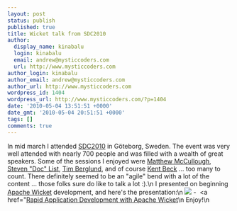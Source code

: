 ```yaml
---
layout: post
status: publish
published: true
title: Wicket talk from SDC2010
author:
  display_name: kinabalu
  login: kinabalu
  email: andrew@mysticcoders.com
  url: http://www.mysticcoders.com
author_login: kinabalu
author_email: andrew@mysticcoders.com
author_url: http://www.mysticcoders.com
wordpress_id: 1404
wordpress_url: http://www.mysticcoders.com/?p=1404
date: '2010-05-04 13:51:51 +0000'
date_gmt: '2010-05-04 20:51:51 +0000'
tags: []
comments: true
---
```

In mid march I attended <a href="http://scandevconf.se" target="_blank">SDC2010</a> in G&ouml;teborg, Sweden.  The event was very well attended with nearly 700 people and was filled with a wealth of great speakers.  Some of the sessions I enjoyed were <a href="http://ambientideas.com/" target="_blank">Matthew McCullough</a>, <a href="http://www.stevenlist.com/" target="_blank">Steven "Doc" List</a>, <a href="http://www.augusttechgroup.com/" target="_blank">Tim Berglund</a>, and of course <a href="http://en.wikipedia.org/wiki/Kent_Beck" target="_blank">Kent Beck</a> ... too many to count.  There definitely seemed to be an "agile" bend with a lot of the content ... those folks sure do like to talk a lot :).\n
I presented on beginning <a href="http://wicket.apache.org" target="_blank">Apache Wicket</a> development, and here's the presentation:\n
<a href="http://www.mysticcoders.com/wp-content/uploads/2010/05/Rapid-Application-Development-with-Apache-Wicket.pdf"><img src="http://www.mysticcoders.com/wp-includes/images/crystal/document.png" border="0" /></a>&nbsp;-&nbsp; <a href="<a href="http://www.mysticcoders.com/wp-content/uploads/2010/05/Rapid-Application-Development-with-Apache-Wicket.pdf">Rapid Application Development with Apache Wicket</a>\n
Enjoy!\n
